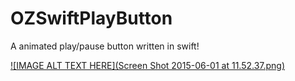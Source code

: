 # OZSwiftPlayButton
A animated play/pause button written in swift!

[![IMAGE ALT TEXT HERE](Screen Shot 2015-06-01 at 11.52.37.png)](https://youtu.be/ycJhyUQ7k6U)
